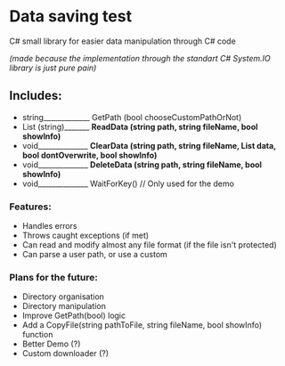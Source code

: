 # Data saving test
C# small library for easier data manipulation through C# code

_(made because the implementation through the standart C#  System.IO library is just pure pain)_

## Includes:
- string_____________        GetPath    (bool chooseCustomPathOrNot)
- List (string)_______     **ReadData   (string path, string fileName, bool showInfo)**
- void______________       **ClearData  (string path, string fileName, List<string> data, bool dontOverwrite, bool showInfo)**
- void______________       **DeleteData (string path, string fileName, bool showInfo)**
- void______________         WaitForKey()  //  Only used for the demo

### Features:
+ Handles errors
+ Throws caught exceptions (if met)
+ Can read and modify almost any file format (if the file isn't protected)
+ Can parse a user path, or use a custom

### Plans for the future:
+ Directory organisation
+ Directory manipulation
+ Improve GetPath(bool) logic
+ Add a CopyFile(string pathToFile, string fileName, bool showInfo) function
+ Better Demo (?)
+ Custom downloader (?)
